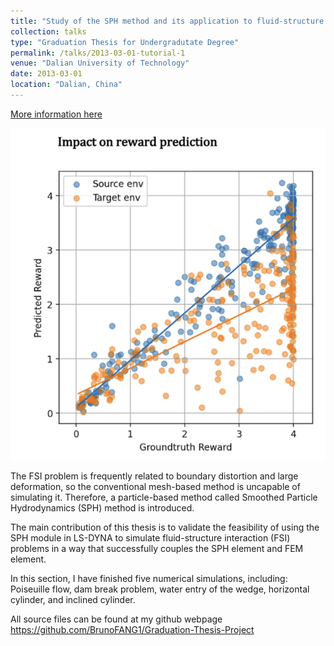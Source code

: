 ```yaml
---
title: "Study of the SPH method and its application to fluid-structure interaction"
collection: talks
type: "Graduation Thesis for Undergradutate Degree"
permalink: /talks/2013-03-01-tutorial-1
venue: "Dalian University of Technology"
date: 2013-03-01
location: "Dalian, China"
---
```


[More information here](http://exampleurl.com)

![Alt text for image](/images/pub_2.png)

The FSI problem is frequently related to boundary distortion and large deformation, so the conventional mesh-based method is uncapable of simulating it. Therefore, a particle-based method called Smoothed Particle Hydrodynamics (SPH) method is introduced.

The main contribution of this thesis is to validate the feasibility of using the SPH module in LS-DYNA to simulate fluid-structure interaction (FSI) problems in a way that successfully couples the SPH element and FEM element.

In this section, I have finished five numerical simulations, including: Poiseuille flow, dam break problem, water entry of the wedge, horizontal cylinder, and inclined cylinder. 

All source files can be found at my github webpage https://github.com/BrunoFANG1/Graduation-Thesis-Project
